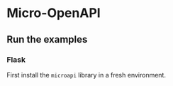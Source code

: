 # Micro-OpenAPI

## Run the examples

### Flask

First install the `microapi` library in a fresh environment.